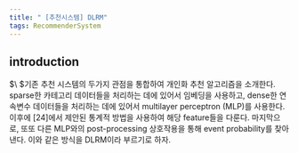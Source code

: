```yaml
---
title: " [추천시스템] DLRM"
tags: RecommenderSystem
---
```


## introduction
$\ $기존 추천 시스템의 두가지 관점을 통합하여 개인화 추천 알고리즘을 소개한다. sparse한 카테고리 데이터들을 처리하는 데에 있어서 임베딩을 사용하고, dense한 연속변수 데이터들을 처리하는 데에 있어서 multilayer perceptron (MLP)를 사용한다. 이후에 [24]에서 제안된 통계적 방법을 사용하여 해당 feature들을 다룬다. 마지막으로, 또또 다른 MLP와의 post-processing 상호작용을 통해 event probability를 찾아낸다. 이와 같은 방식을 DLRM이라 부르기로 하자.
